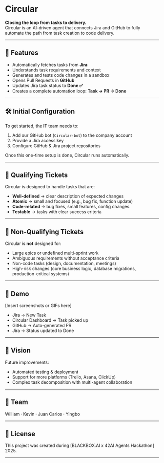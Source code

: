 # Circular

**Closing the loop from tasks to delivery.**  
Circular is an AI-driven agent that connects Jira and GitHub to fully automate the path from task creation to code delivery.

---

## 🚀 Features

- Automatically fetches tasks from **Jira**
- Understands task requirements and context
- Generates and tests code changes in a sandbox
- Opens Pull Requests in **GitHub**
- Updates Jira task status to **Done ✅**
- Creates a complete automation loop: **Task → PR → Done**

---

## 🛠 Initial Configuration

To get started, the IT team needs to:

1. Add our GitHub bot (`Circular-bot`) to the company account  
2. Provide a Jira access key  
3. Configure GitHub & Jira project repositories  

Once this one-time setup is done, Circular runs automatically.

---

## 🎯 Qualifying Tickets

Circular is designed to handle tasks that are:

- **Well-defined** → clear description of expected changes  
- **Atomic** → small and focused (e.g., bug fix, function update)  
- **Code-related** → bug fixes, small features, config changes  
- **Testable** → tasks with clear success criteria  

---

## 🚫 Non-Qualifying Tickets

Circular is **not** designed for:

- Large epics or undefined multi-sprint work  
- Ambiguous requirements without acceptance criteria  
- Non-code tasks (design, documentation, meetings)  
- High-risk changes (core business logic, database migrations, production-critical systems)  

---

## 📸 Demo

[Insert screenshots or GIFs here]  
- Jira → New Task  
- Circular Dashboard → Task picked up  
- GitHub → Auto-generated PR  
- Jira → Status updated to Done  

---

## 🔮 Vision

Future improvements:

- Automated testing & deployment  
- Support for more platforms (Trello, Asana, ClickUp)  
- Complex task decomposition with multi-agent collaboration  

---

## 👥 Team

William · Kevin · Juan Carlos · Yingbo

---

## 📜 License

This project was created during [BLACKBOX.AI x 42AI Agents Hackathon] 2025. 

---
